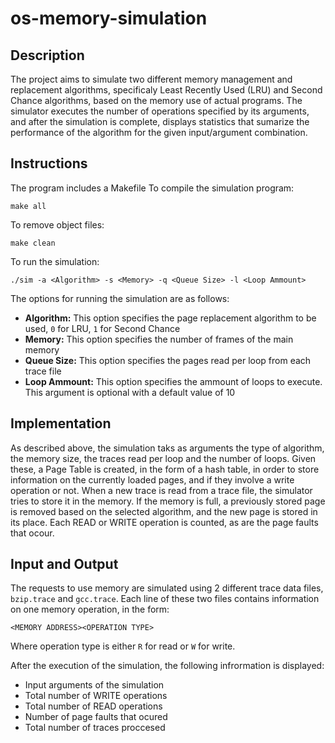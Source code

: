 # os-memory-simulation

## Description
The project aims to simulate two different memory management and replacement algorithms, specificaly Least Recently Used (LRU) and Second Chance algorithms, based on the memory use of actual programs. The simulator executes the number of operations specified by its arguments, and after the simulation is complete, displays statistics that sumarize the performance of the algorithm for the given input/argument combination.

## Instructions
The program includes a Makefile
To compile the simulation program: 
```
make all
```
To remove object files: 
```
make clean
```
To run the simulation: 
```
./sim -a <Algorithm> -s <Memory> -q <Queue Size> -l <Loop Ammount>
```

The options for running the simulation are as follows:
- __Algorithm:__ This option specifies the page replacement algorithm to be used, `0` for LRU, `1` for Second Chance
- __Memory:__ This option specifies the number of frames of the main memory
- __Queue Size:__ This option specifies the pages read per loop from each trace file
- __Loop Ammount:__ This option specifies the ammount of loops to execute. This argument is optional with a default value of 10

## Implementation
As described above, the simulation taks as arguments the type of algorithm, the memory size, the traces read per loop and the number of loops. Given these, a Page Table is created, in the form of a hash table, in order to store information on the currently loaded pages, and if they involve a write operation or not. When a new trace is read from a trace file, the simulator tries to store it in the memory. If the memory is full, a previously stored page is removed based on the selected algorithm, and the new page is stored in its place. Each READ or WRITE operation is counted, as are the page faults that ocour.

## Input and Output
The requests to use memory are simulated using 2 different trace data files, `bzip.trace` and `gcc.trace`. Each line of these two files contains information on one memory operation, in the form:
```
<MEMORY ADDRESS><OPERATION TYPE>
```
Where operation type is either `R` for read or `W` for write.

After the execution of the simulation, the following infrormation is displayed:
- Input arguments of the simulation
- Total number of WRITE operations
- Total number of READ operations
- Number of page faults that ocured
- Total number of traces proccesed